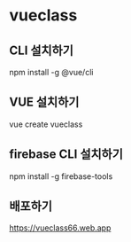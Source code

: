 # vueclass

## CLI 설치하기

npm install -g @vue/cli

## VUE 설치하기

vue create vueclass

## firebase CLI 설치하기

npm install -g firebase-tools

## 배포하기

https://vueclass66.web.app
